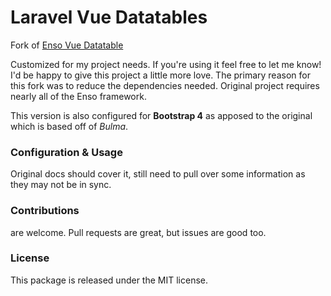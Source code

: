 # Laravel Vue Datatables

Fork of [Enso Vue Datatable](https://docs.laravel-enso.com/packages/vue-datatable.html)

Customized for my project needs. If you're using it feel free to let me know! I'd be 
happy to give this project a little more love. The primary reason for this fork was to 
reduce the dependencies needed. Original project requires nearly all of the Enso framework.

This version is also configured for **Bootstrap 4** as apposed to the original which is
 based off of _Bulma_.

### Configuration & Usage

Original docs should cover it, still need to pull over some information as they may not be in sync.

### Contributions

are welcome. Pull requests are great, but issues are good too.

### License

This package is released under the MIT license.